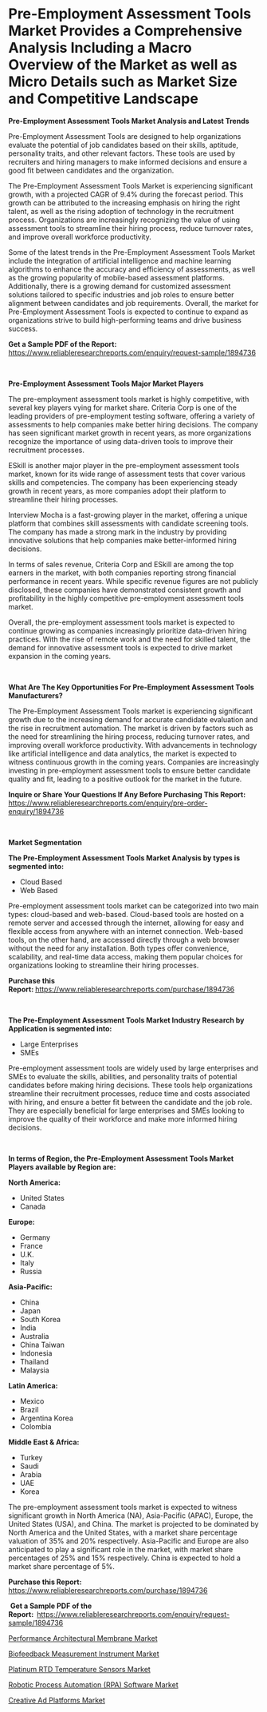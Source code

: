 <p><h1>Pre-Employment Assessment Tools Market Provides a Comprehensive Analysis Including a Macro Overview of the Market as well as Micro Details such as Market Size and Competitive Landscape</h1></p><p><strong>Pre-Employment Assessment Tools Market Analysis and Latest Trends</strong></p>
<p><p>Pre-Employment Assessment Tools are designed to help organizations evaluate the potential of job candidates based on their skills, aptitude, personality traits, and other relevant factors. These tools are used by recruiters and hiring managers to make informed decisions and ensure a good fit between candidates and the organization.</p><p>The Pre-Employment Assessment Tools Market is experiencing significant growth, with a projected CAGR of 9.4% during the forecast period. This growth can be attributed to the increasing emphasis on hiring the right talent, as well as the rising adoption of technology in the recruitment process. Organizations are increasingly recognizing the value of using assessment tools to streamline their hiring process, reduce turnover rates, and improve overall workforce productivity.</p><p>Some of the latest trends in the Pre-Employment Assessment Tools Market include the integration of artificial intelligence and machine learning algorithms to enhance the accuracy and efficiency of assessments, as well as the growing popularity of mobile-based assessment platforms. Additionally, there is a growing demand for customized assessment solutions tailored to specific industries and job roles to ensure better alignment between candidates and job requirements. Overall, the market for Pre-Employment Assessment Tools is expected to continue to expand as organizations strive to build high-performing teams and drive business success.</p></p>
<p><strong>Get a Sample PDF of the Report:&nbsp;</strong> <a href="https://www.reliableresearchreports.com/enquiry/request-sample/1894736">https://www.reliableresearchreports.com/enquiry/request-sample/1894736</a></p>
<p>&nbsp;</p>
<p><strong>Pre-Employment Assessment Tools Major Market Players</strong></p>
<p><p>The pre-employment assessment tools market is highly competitive, with several key players vying for market share. Criteria Corp is one of the leading providers of pre-employment testing software, offering a variety of assessments to help companies make better hiring decisions. The company has seen significant market growth in recent years, as more organizations recognize the importance of using data-driven tools to improve their recruitment processes.</p><p>ESkill is another major player in the pre-employment assessment tools market, known for its wide range of assessment tests that cover various skills and competencies. The company has been experiencing steady growth in recent years, as more companies adopt their platform to streamline their hiring processes.</p><p>Interview Mocha is a fast-growing player in the market, offering a unique platform that combines skill assessments with candidate screening tools. The company has made a strong mark in the industry by providing innovative solutions that help companies make better-informed hiring decisions.</p><p>In terms of sales revenue, Criteria Corp and ESkill are among the top earners in the market, with both companies reporting strong financial performance in recent years. While specific revenue figures are not publicly disclosed, these companies have demonstrated consistent growth and profitability in the highly competitive pre-employment assessment tools market.</p><p>Overall, the pre-employment assessment tools market is expected to continue growing as companies increasingly prioritize data-driven hiring practices. With the rise of remote work and the need for skilled talent, the demand for innovative assessment tools is expected to drive market expansion in the coming years.</p></p>
<p>&nbsp;</p>
<p><strong>What Are The Key Opportunities For Pre-Employment Assessment Tools Manufacturers?</strong></p>
<p><p>The Pre-Employment Assessment Tools market is experiencing significant growth due to the increasing demand for accurate candidate evaluation and the rise in recruitment automation. The market is driven by factors such as the need for streamlining the hiring process, reducing turnover rates, and improving overall workforce productivity. With advancements in technology like artificial intelligence and data analytics, the market is expected to witness continuous growth in the coming years. Companies are increasingly investing in pre-employment assessment tools to ensure better candidate quality and fit, leading to a positive outlook for the market in the future.</p></p>
<p><strong>Inquire or Share Your Questions If Any Before Purchasing This Report:</strong> <a href="https://www.reliableresearchreports.com/enquiry/pre-order-enquiry/1894736">https://www.reliableresearchreports.com/enquiry/pre-order-enquiry/1894736</a></p>
<p>&nbsp;</p>
<p><strong>Market Segmentation</strong></p>
<p><strong>The Pre-Employment Assessment Tools Market Analysis by types is segmented into:</strong></p>
<p><ul><li>Cloud Based</li><li>Web Based</li></ul></p>
<p><p>Pre-employment assessment tools market can be categorized into two main types: cloud-based and web-based. Cloud-based tools are hosted on a remote server and accessed through the internet, allowing for easy and flexible access from anywhere with an internet connection. Web-based tools, on the other hand, are accessed directly through a web browser without the need for any installation. Both types offer convenience, scalability, and real-time data access, making them popular choices for organizations looking to streamline their hiring processes.</p></p>
<p><strong>Purchase this Report:&nbsp;</strong><a href="https://www.reliableresearchreports.com/purchase/1894736">https://www.reliableresearchreports.com/purchase/1894736</a></p>
<p>&nbsp;</p>
<p><strong>The Pre-Employment Assessment Tools Market Industry Research by Application is segmented into:</strong></p>
<p><ul><li>Large Enterprises</li><li>SMEs</li></ul></p>
<p><p>Pre-employment assessment tools are widely used by large enterprises and SMEs to evaluate the skills, abilities, and personality traits of potential candidates before making hiring decisions. These tools help organizations streamline their recruitment processes, reduce time and costs associated with hiring, and ensure a better fit between the candidate and the job role. They are especially beneficial for large enterprises and SMEs looking to improve the quality of their workforce and make more informed hiring decisions.</p></p>
<p>&nbsp;</p>
<p><strong>In terms of Region, the Pre-Employment Assessment Tools Market Players available by Region are:</strong></p>
<p>
    <p> <strong> North America: </strong>
        <ul>
            <li>United States</li>
            <li>Canada</li>
        </ul>
        </p> 
    <p> <strong> Europe: </strong>
        <ul>
            <li>Germany</li>
            <li>France</li>
            <li>U.K.</li>
            <li>Italy</li>
            <li>Russia</li>
        </ul>
        </p> 
    <p> <strong> Asia-Pacific: </strong>
        <ul>
            <li>China</li>
            <li>Japan</li>
            <li>South Korea</li>
            <li>India</li>
            <li>Australia</li>
            <li>China Taiwan</li>
            <li>Indonesia</li>
            <li>Thailand</li>
            <li>Malaysia</li>
        </ul>
        </p> 
    <p> <strong> Latin America: </strong>
        <ul>
            <li>Mexico</li>
            <li>Brazil</li>
            <li>Argentina Korea</li>
            <li>Colombia</li>
        </ul>
        </p> 
    <p> <strong> Middle East & Africa: </strong>
        <ul>
            <li>Turkey</li>
            <li>Saudi</li>
            <li>Arabia</li>
            <li>UAE</li>
            <li>Korea</li>
        </ul>
    </p>
    </p>
<p><p>The pre-employment assessment tools market is expected to witness significant growth in North America (NA), Asia-Pacific (APAC), Europe, the United States (USA), and China. The market is projected to be dominated by North America and the United States, with a market share percentage valuation of 35% and 20% respectively. Asia-Pacific and Europe are also anticipated to play a significant role in the market, with market share percentages of 25% and 15% respectively. China is expected to hold a market share percentage of 5%.</p></p>
<p><strong>Purchase this Report: </strong><a href="https://www.reliableresearchreports.com/purchase/1894736">https://www.reliableresearchreports.com/purchase/1894736</a></p>
<p>&nbsp;<strong>Get a Sample PDF of the Report:&nbsp;&nbsp;</strong><a href="https://www.reliableresearchreports.com/enquiry/request-sample/1894736">https://www.reliableresearchreports.com/enquiry/request-sample/1894736</a></p>
<p><strong></strong></p>
<p><p><a href="https://summer-dogwood-3e9.notion.site/Performance-Architectural-Membrane-Market-Research-Report-Provides-Critical-Insights-that-can-help-S-6dcc9c6df2c64650be5f0ca6b79a3164">Performance Architectural Membrane Market</a></p><p><a href="https://extreme-scabiosa-c81.notion.site/Biofeedback-Measurement-Instrument-Market-Research-Report-Reveals-The-Latest-Trends-And-Opportunitie-eab863001eda43dfb0c509b616ce1c28">Biofeedback Measurement Instrument Market</a></p><p><a href="https://view.publitas.com/reportprime-1/platinum-rtd-temperature-sensors-market-research-report-forecasted-for-period-from-2024-2031-by-market-type-market-application-and-region/">Platinum RTD Temperature Sensors Market</a></p><p><a href="https://github.com/wwwkeltoum/Market-Research-Report-List-2/blob/main/robotic-process-automation-rpa-software-market.md">Robotic Process Automation (RPA) Software Market</a></p><p><a href="https://github.com/gamblestampleyjenny50m5sl6/Market-Research-Report-List-1/blob/main/creative-ad-platforms-market.md">Creative Ad Platforms Market</a></p></p>